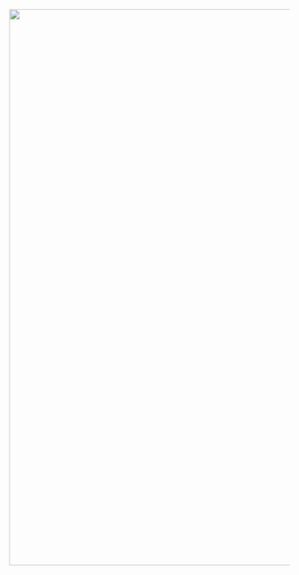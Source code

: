 <div id="header" align="center">
  <img src="https://media0.giphy.com/media/v1.Y2lkPTc5MGI3NjExeWtybzZqZnBlbnl0MTUzaHptajR4bWM4NXp5aXNuN3loNzd1eHgzeCZlcD12MV9pbnRlcm5hbF9naWZfYnlfaWQmY3Q9Zw/IKvRdqp4xzNao/giphy.gif" width="1000">
</div>

